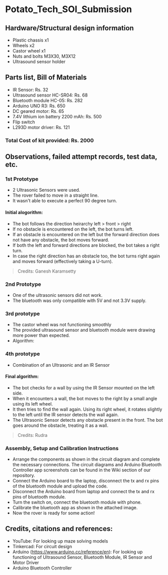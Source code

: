 # Potato_Tech_SOI_Submission

## Hardware/Structural design information
- Plastic chassis x1
- Wheels x2
- Castor wheel x1
- Nuts and bolts M3X30, M3X12
- Ultrasound sensor holder

## Parts list, Bill of Materials
- IR Sensor: Rs. 32 
- Ultrasound sensor HC-SR04: Rs. 68
- Bluetooth module HC-05: Rs. 282
- Arduino UNO R3: Rs. 650
- DC geared motor: Rs. 65
- 7.4V lithium ion battery 2200 mAh: Rs. 500 
- Flip switch
- L293D motor driver: Rs. 121
### Total Cost of kit provided: Rs. 2000

## Observations, failed attempt records, test data, etc.
### 1st Prototype 
- 2 Ultrasonic Sensors were used.
- The rover failed to move in a straight line.
- It wasn't able to execute a perfect 90 degree turn.
 #### Initial alogorithm:
- The bot follows the direction heirarchy left > front > right
- If no obstacle is encountered on the left, the bot turns left.
- If an obstacle is encountered on the left but the forward direction does not have any obstacle, the bot moves forward.
- If both the left and forward directions are blocked, the bot takes a right turn.
- In case the right direction has an obstacle too, the bot turns right again and moves forward (effectively taking a U-turn).
> Credits: Ganesh Karamsetty
### 2nd Prototype
- One of the ultrasonic sensors did not work.
- The bluetooth was only compatible with 5V and not 3.3V supply.
### 3rd prototype
- The castor wheel was not functioning smoothly
- The provided ultrasound sensor and bluetooth module were drawing more power than expected.
- Algorithm: 
### 4th prototype
- Combination of an Ultrasonic and an IR Sensor  
 #### Final algorithm:
- The bot checks for a wall by using the IR Sensor mounted on the left side.
- When it encounters a wall, the bot moves to the right by a small angle using its left wheel.
- It then tries to find the wall again. Using its right wheel, it rotates slightly to the left until the IR sensor detects the wall again.
- The Ultrasonic Sensor detects any obstacle present in the front. The bot goes around the obstacle, treating it as a wall.
> Credits: Rudra

### Assembly, Setup and Calibration Instructions
- Arrange the components as shown in the circuit diagram and complete the necessary connections. The circuit diagrams and Arduino Bluetooth Controller app screenshots can be found in the Wiki section of our repository.
- Connect the Arduino board to the laptop, disconnect the tx and rx pins of the bluetooth module and upload the code.
- Disconnect the Arduino board from laptop and connect the tx and rx pins of bluetooth module.
- Turn the switch on, connect the bluetooth module with phone.
- Calibrate the bluetooth app as shown in the attached image.
- Now the rover is ready for some action!


## Credits, citations and references:
- YouTube: For looking up maze solving models
- Tinkercad: For circuit design
- Arduino (https://www.arduino.cc/reference/en): For looking up functioning of Ultrasound Sensor, Bluetooth Module, IR Sensor and Motor Driver
- Arduino Bluetooth Controller
